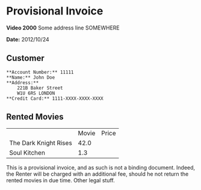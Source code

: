 # Provisional Invoice

**Video 2000**
Some address line
SOMEWHERE

**Date:** 2012/10/24

## Customer
	**Account Number:** 11111
	**Name:** John Doe
	**Address:** 
		221B Baker Street
		W1U 6RS LONDON
	**Credit Card:** 1111-XXXX-XXXX-XXXX

## Rented Movies
<table>
<th><td>Movie</td><td>Price</td></th>
<tr><td>The Dark Knight Rises</td><td>42.0</td></tr>
<tr><td>Soul Kitchen</td><td>1.3</td></tr>
</table>


This is a provisional invoice, and as such is not a binding document. Indeed, the Renter will be charged with an additional fee, should he not return the rented movies in due time.
Other legal stuff.
